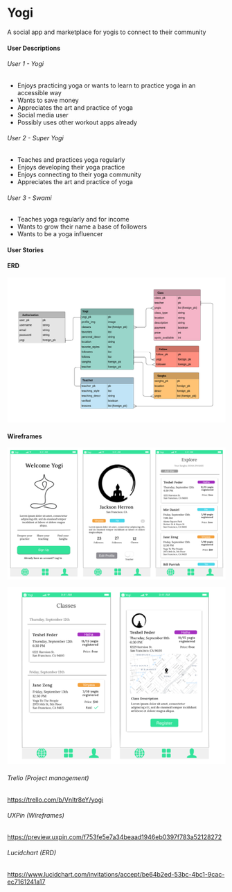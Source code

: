 # Yogi

A social app and marketplace for yogis to connect to their community

#### User Descriptions

###### User 1 - Yogi
- Enjoys practicing yoga or wants to learn to practice yoga in an accessible way
- Wants to save money
- Appreciates the art and practice of yoga
- Social media user
- Possibly uses other workout apps already

###### User 2 - Super Yogi
- Teaches and practices yoga regularly
- Enjoys developing their yoga practice 
- Enjoys connecting to their yoga community
- Appreciates the art and practice of yoga

###### User 3 - Swami
- Teaches yoga regularly and for income
- Wants to grow their name a base of followers
- Wants to be a yoga influencer

#### User Stories


#### ERD

![Yogi ERD](https://github.com/jacksonherron/Yogi/blob/master/assets/Yogi_ERD.png)

#### Wireframes

![Yogi ERD](https://github.com/jacksonherron/Yogi/blob/master/assets/Wireframes_1.png)

![Yogi ERD](https://github.com/jacksonherron/Yogi/blob/master/assets/Wireframes_2.png)


###### Trello (Project management)

https://trello.com/b/VnItr8eY/yogi

###### UXPin (Wireframes)

https://preview.uxpin.com/f753fe5e7a34beaad1946eb0397f783a52128272

###### Lucidchart (ERD)

https://www.lucidchart.com/invitations/accept/be64b2ed-53bc-4bc1-9cac-ec7161241a17



